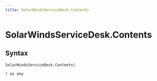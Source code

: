 ```yaml
---
title: SolarWindsServiceDesk.Contents
---
```


# SolarWindsServiceDesk.Contents



## Syntax

```powerquery
SolarWindsServiceDesk.Contents(

) as any
```




